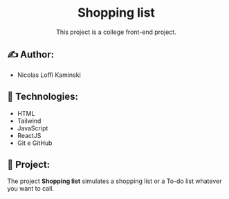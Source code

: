 <h1 align="center">Shopping list</h1>

<p align="center" >This project is a college front-end project.</p>

## :writing_hand: Author:

- Nicolas Loffi Kaminski

## :rocket: Technologies:

- HTML
- Tailwind
- JavaScript
- ReactJS
- Git e GitHub

## :art: Project:

The project <b>Shopping list</b> simulates a shopping list or a To-do list whatever you want to call.

